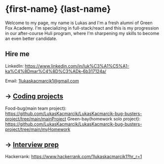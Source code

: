 # {first-name} {last-name}

Welcome to my page, my name is Lukas and I'm a fresh alumni of Green Fox Academy. I'm specializing in full-stack/react and this is my progression in our after-course Huli program, where I'm sharpening my skills to become an even better candidate.

## Hire me

LinkedIn: https://www.linkedin.com/in/luk%C3%A1%C5%A1-ka%C4%8Dmar%C4%8D%C3%ADk-6b317124a/

Email: 1lukaskacmarcik1@gmail.com

## &rarr; [Coding projects](https://github.com/green-fox-academy/definitions/tree/master/project-phase/huli/coding-projects)

Food-bug(main team project): https://github.com/LukasKacmarcik/LukasKacmarcik-bug-busters-project/tree/main/mainProject
Green-bay(homework solo project): https://github.com/LukasKacmarcik/LukasKacmarcik-bug-busters-project/tree/main/myHomework

## &rarr; [Interview prep](https://github.com/green-fox-academy/teaching-materials/tree/master/interview)

Hackerrank: https://www.hackerrank.com/1lukaskacmarcik1?hr_r=1
